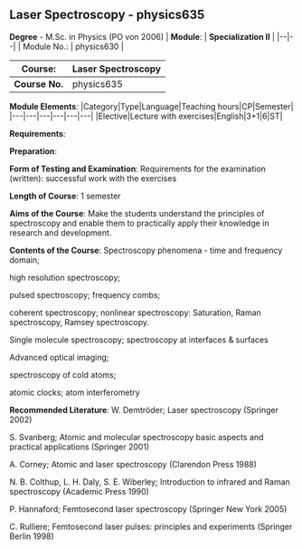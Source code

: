 ## Laser Spectroscopy - physics635

**Degree** - M.Sc. in Physics (PO von 2006)
| **Module**: | **Specialization II** |
|--|--|
| Module No.: | physics630 |

| **Course**: | Laser Spectroscopy |
|------|------|
| **Course No.** | physics635 |

**Module Elements**:
|Category|Type|Language|Teaching hours|CP|Semester|
|---|---|---|---|---|---|
|Elective|Lecture with exercises|English|3+1|6|ST|

**Requirements**:


**Preparation**:


**Form of Testing and Examination**:
Requirements for the examination (written): successful work with the exercises

**Length of Course**:
1 semester

**Aims of the Course**:
Make the students understand the principles of spectroscopy and enable them to practically apply their knowledge in research and development.

**Contents of the Course**:
Spectroscopy phenomena - time and frequency domain; 

high resolution spectroscopy; 

pulsed spectroscopy; frequency combs;

coherent spectroscopy; nonlinear spectroscopy: Saturation, Raman spectroscopy, Ramsey spectroscopy.

Single molecule spectroscopy; spectroscopy at interfaces & surfaces

Advanced optical imaging;

spectroscopy of cold atoms;

atomic clocks; atom interferometry

**Recommended Literature**:
W. Demtröder; Laser spectroscopy (Springer 2002)

S. Svanberg; Atomic and molecular spectroscopy basic aspects and practical applications (Springer 2001) 

A. Corney; Atomic and laser spectroscopy (Clarendon Press 1988)

N. B. Colthup, L. H. Daly, S. E. Wiberley; Introduction to infrared and Raman spectroscopy (Academic  Press 1990)

P. Hannaford; Femtosecond laser spectroscopy (Springer New York 2005)

C. Rulliere; Femtosecond  laser pulses: principles and experiments (Springer Berlin 1998)


